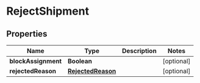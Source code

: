 
# RejectShipment

## Properties
Name | Type | Description | Notes
------------ | ------------- | ------------- | -------------
**blockAssignment** | **Boolean** |  |  [optional]
**rejectedReason** | [**RejectedReason**](RejectedReason.md) |  |  [optional]




